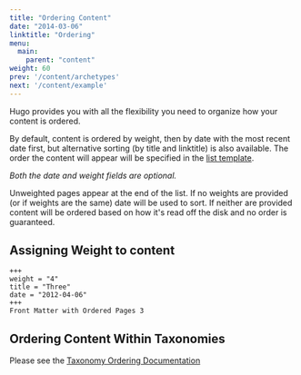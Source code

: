 ```yaml
---
title: "Ordering Content"
date: "2014-03-06"
linktitle: "Ordering"
menu:
  main:
    parent: "content"
weight: 60
prev: '/content/archetypes'
next: '/content/example'
---
```


Hugo provides you with all the flexibility you need to organize how your content is ordered.

By default, content is ordered by weight, then by date with the most
recent date first, but alternative sorting (by title and linktitle) is
also available. The order the content will appear will be specified in
the [list template](/templates/list).

_Both the date and weight fields are optional._

Unweighted pages appear at the end of the list. If no weights are provided (or
if weights are the same) date will be used to sort. If neither are provided
content will be ordered based on how it's read off the disk and no order is
guaranteed.

## Assigning Weight to content

    +++
    weight = "4"
    title = "Three"
    date = "2012-04-06"
    +++
    Front Matter with Ordered Pages 3


## Ordering Content Within Taxonomies

Please see the [Taxonomy Ordering Documentation](/taxonomies/ordering/)

